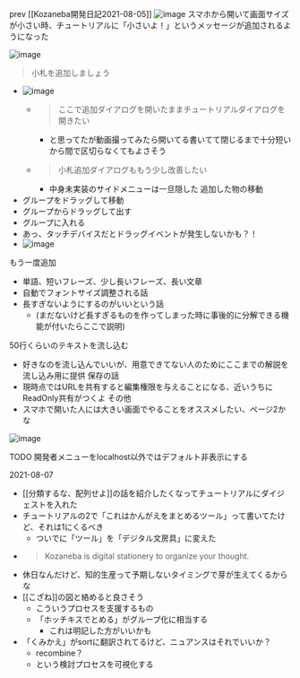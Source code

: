 
prev [[Kozaneba開発日記2021-08-05]]
![image](https://gyazo.com/1e7db52b8e94ed3dc970914894b83dc7/thumb/1000)
スマホから開いて画面サイズが小さい時、チュートリアルに「小さいよ！」というメッセージが追加されるようになった

![image](https://gyazo.com/9c8e195d68ee5e7da634511b9fad13fa/thumb/1000)


> 小札を追加しましょう
- ![image](https://gyazo.com/cbf3d0f3c616fc2a5575d7d648db6883/thumb/1000)
    - > ここで追加ダイアログを開いたままチュートリアルダイアログを開きたい
        - と思ってたが動画撮ってみたら開いてる書いてて閉じるまで十分短いから間で区切らなくてもよさそう
    - > 小札追加ダイアログももう少し改善したい
        - 中身未実装のサイドメニューは一旦隠した
追加した物の移動
- グループをドラッグして移動
- グループからドラッグして出す
- グループに入れる
- あっ、タッチデバイスだとドラッグイベントが発生しないかも？！
- ![image](https://gyazo.com/030902caab04818679b6db3e510e570b/thumb/1000)

もう一度追加
- 単語、短いフレーズ、少し長いフレーズ、長い文章
- 自動でフォントサイズ調整される話
- 長すぎないようにするのがいいという話
    - (まだないけど長すぎるものを作ってしまった時に事後的に分解できる機能が付いたらここで説明)


50行くらいのテキストを流し込む
- 好きなのを流し込んでいいが、用意できてない人のためにここまでの解説を流し込み用に提供
保存の話
- 現時点ではURLを共有すると編集権限を与えることになる、近いうちにReadOnly共有がつくよ
その他
- スマホで開いた人には大きい画面でやることをオススメしたい、ページ2かな


![image](https://gyazo.com/6f34fd9f2cda800a56ab77429323d39c/thumb/1000)



TODO
開発者メニューをlocalhost以外ではデフォルト非表示にする

2021-08-07
- [[分類するな、配列せよ]]の話を紹介したくなってチュートリアルにダイジェストを入れた
- チュートリアルの2で「これはかんがえをまとめるツール」って書いてたけど、それは1にくるべき
    - ついでに「ツール」を「デジタル文房具」に変えた
- > Kozaneba is digital stationery to organize your thought.
- 休日なんだけど、知的生産って予期しないタイミングで芽が生えてくるからな
- [[こざね]]の図と絡めると良さそう
    - こういうプロセスを支援するもの
    - 「ホッチキスでとめる」がグループ化に相当する
        - これは明記した方がいいかも
- 「くみかえ」がsortに翻訳されてるけど、ニュアンスはそれでいいか？
    - recombine？
    - という検討プロセスを可視化する
